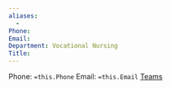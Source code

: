 ```yaml
---
aliases:
  - 
Phone: 
Email: 
Department: Vocational Nursing
Title: 
---
```


Phone: `=this.Phone`
Email: `=this.Email`
[Teams](obsidian://shell-commands/?vault=Temple%20College&execute=w2leppww6j) 